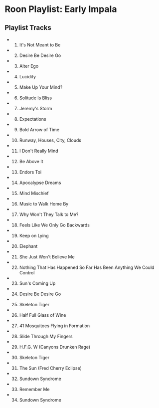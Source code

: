 # Roon Playlist: Early Impala

## Playlist Tracks


- 1. It's Not Meant to Be
- 2. Desire Be Desire Go
- 3. Alter Ego
- 4. Lucidity
- 5. Make Up Your Mind?
- 6. Solitude Is Bliss
- 7. Jeremy's Storm
- 8. Expectations
- 9. Bold Arrow of Time
- 10. Runway, Houses, City, Clouds
- 11. I Don't Really Mind
- 12. Be Above It
- 13. Endors Toi
- 14. Apocalypse Dreams
- 15. Mind Mischief
- 16. Music to Walk Home By
- 17. Why Won't They Talk to Me?
- 18. Feels Like We Only Go Backwards
- 19. Keep on Lying
- 20. Elephant
- 21. She Just Won't Believe Me
- 22. Nothing That Has Happened So Far Has Been Anything We Could Control
- 23. Sun's Coming Up
- 24. Desire Be Desire Go
- 25. Skeleton Tiger
- 26. Half Full Glass of Wine
- 27. 41 Mosquitoes Flying in Formation
- 28. Slide Through My Fingers
- 29. H.F.G. W (Canyons Drunken Rage)
- 30. Skeleton Tiger
- 31. The Sun (Fred Cherry Eclipse)
- 32. Sundown Syndrome
- 33. Remember Me
- 34. Sundown Syndrome

